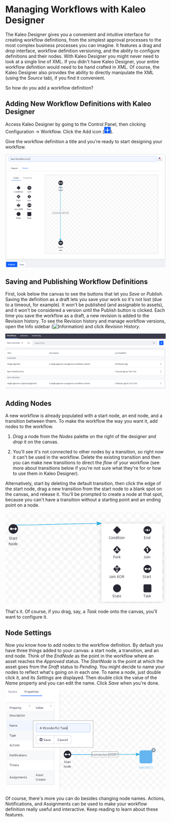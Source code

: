 # Managing Workflows with Kaleo Designer [](id=managing-workflows-with-kaleo-designer)

The Kaleo Designer gives you a convenient and intuitive interface for creating
workflow definitions, from the simplest approval processes to the most complex
business processes you can imagine. It features a drag and drop interface,
workflow definition versioning, and the ability to configure definitions and
their nodes. With Kaleo Designer you might never need to look at a single line
of XML. If you didn't have Kaleo Designer, your entire workflow definition
would need to be hand crafted in XML. Of course, the Kaleo Designer also
provides the ability to directly manipulate the XML (using the *Source* tab),
if you find it convenient.

So how do you add a workflow definition?

## Adding New Workflow Definitions with Kaleo Designer [](id=adding-new-workflow-definitions-with-workflow-designer)

Access Kaleo Designer by going to the Control Panel, then clicking
Configuration &rarr; Workflow. Click the Add icon
(![Add](../../../images-dxp/icon-add.png)).

Give the workflow definition a title and you're ready to start designing your
workflow.

![Figure 1: The Kaleo Designer's graphical interface makes designing workflows intuitive.](../../../images-dxp/workflow-designer-canvas.png)

## Saving and Publishing Workflow Definitions [](id=saving-and-publishing-workflow-definitions)

First, look below the canvas to see the buttons that let you *Save* or
*Publish*. Saving the definition as a draft lets you save your work so it's not
lost (due to a timeout, for example). It won't be published (and assignable to
assets), and it won't be considered a version until the Publish button is
clicked. Each time you save the workflow as a draft, a new revision is added to
the Revision history. To see the Revision history and manage workflow versions,
open the Info sidebar (![Information](../../../images/icon-information.png)) and
click  *Revision History*.


![Figure 2: View a list of the current workflows that can be edited in the Kaleo Designer.](../../../images-dxp/workflow-designer-definitions.png)

## Adding Nodes [](id=adding-nodes)

A new workflow is already populated with a start node, an end node, and a
transition between them. To make the workflow the way you want it, add nodes to
the workflow. 

1. *Drag* a node from the *Nodes* palette on the right of the designer and
   *drop* it on the canvas.

2. You'll see it's not connected to other nodes by a transition, so right now it
   can't be used in the workflow. Delete the existing transition and then you
   can make new transitions to direct the *flow* of your workflow (see more
   about transitions below if you're not sure what they're for or how to use
   them in Kaleo Designer).

Alternatively, start by deleting the default transition, then click the edge of
the start node, drag a new transition from the start node to a blank spot on the
canvas, and release it. You'll be prompted to create a node at that spot,
because you can't have a transition without a starting point and an
ending point on a node.

![Figure 3: You can add a node by creating a transition that ends at a blank spot on your Designer canvas.](../../../images-dxp/workflow-designer-add-node.png)

That's it. Of course, if you drag, say, a *Task* node onto the canvas, you'll
want to configure it.

## Node Settings [](id=node-settings)

Now you know how to add nodes to the workflow definition. By default you have
three things added to your canvas: a start node, a transition, and an end node.
Think of the *EndNode* as the point in the workflow where an asset reaches the
*Approved* status. The *StartNode* is the point at which the asset goes from the
*Draft* status to *Pending*. You might decide to name your nodes to reflect
what's going on in each one. To name a node, just double click it, and its
*Settings* are displayed. Then double click the value of the *Name* property
and you can edit the name. Click *Save* when you're done. 

![Figure 4: You can edit a node's settings.](../../../images-dxp/workflow-designer-node-settings.png)

Of course, there's more you can do besides changing node names. Actions,
Notifications, and Assignments can be used to make your workflow definition
really useful and interactive. Keep reading to learn about these features.

<!-- ## Related Topics [](id=related-topics)

[Workflow Forms](/discover/portal/-/knowledge_base/7-0/workflow-forms)

[Using Workflow](/discover/portal/-/knowledge_base/7-0/enabling-workflow)

[Liferay's Workflow Framework](/develop/tutorials/-/knowledge_base/7-0/liferays-workflow-framework)

[Creating Simple Applications](/discover/portal/-/knowledge_base/7-0/creating-simple-applications) -->
